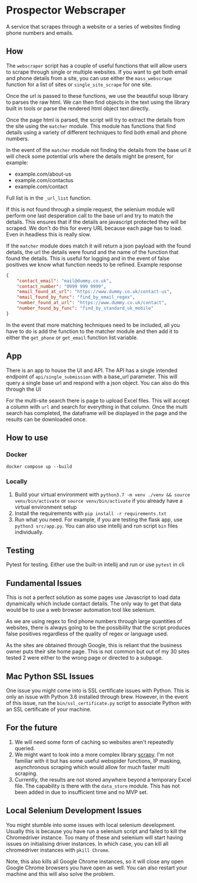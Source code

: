 # Prospector Webscraper

A service that scrapes through a website or a series of websites finding phone numbers
and emails.

## How

The `webscraper` script has a couple of useful functions that will allow users
to scrape through single or multiple websites. If you want to get both email and
phone details from a site, you can use either the `mass_webscrape` function for
a list of sites or `single_site_scrape` for one site.

Once the url is passed to these functions, we use the beautiful soup library to
parses the raw html. We can then find objects in the text using the library built
in tools or parse the rendered html object text directly.

Once the page html is parsed, the script will try to extract the details from the
site using the `matcher` module. This module has functions that find details
using a variety of different techniques to find both email and phone numbers.

In the event of the `matcher` module not finding the details from the base url
it will check some potential urls where the details might be present, for example:

- example.com/about-us
- example.com/contactus
- example.com/contact

Full list is in the `_url_list` function.

If this is not found through a simple request, the selenium module will perform one
last desperation call to the base url and try to match the details. This ensures
that if the details are javascript protected they will be scraped. We don't do this
for every URL because each page has to load. Even in headless this is really slow.

If the `matcher` module does match it will return a json payload with the found details,
the url the details were found and the name of the function that found the details.
This is useful for logging and in the event of false positives we know what function
needs to be refined. Example response

```json
{
    "contact_email": "mail@dummy.co.uk",
    "contact_number": "0999 999 9999",
    "email_found_at_url": "https://www.dummy.co.uk/contact-us",
    "email_found_by_func": "find_by_email_regex",
    "number_found_at_url": "https://www.dummy.co.uk/contact",
    "number_found_by_func": "find_by_standard_uk_mobile"
}
```

In the event that more matching techniques need to be included, all you have to
do is add the function to the matcher module and then add it to either the
`get_phone` or `get_email` function list variable.

## App

There is an app to house the UI and API. The API has a single intended endpoint
of `api/single_submission` with a base_url parameter. This will query a single
base url and respond with a json object. You can also do this through the UI

For the multi-site search there is page to upload Excel files. This will accept
a column with `url` and search for everything in that column. Once the multi
search has completed, the dataframe will be displayed in the page and the results
can be downloaded once.

## How to use

### Docker

`docker compose up --build`

### Locally

1. Build your virtual environment with `python3.7 -m venv ./venv && source venv/bin/activate`
   or `source venv/bin/activate` if you already have a virtual environment setup
2. Install the requirements with `pip install -r requirements.txt`
3. Run what you need. For example, if you are testing the flask app, use
   `python3 src/app.py`. You can also use intellij and run script `bin` files individually.

## Testing

Pytest for testing. Either use the built-in intellij and run or use `pytest` in cli

## Fundamental Issues

This is not a perfect solution as some pages use Javascript to load data dynamically
which include contact details. The only way to get that data would be to use a web
browser automation tool like selenium.

As we are using regex to find phone numbers through large quantities of websites,
there is always going to be the possibility that the script produces false positives
regardless of the quality of regex or language used.

As the sites are obtained through Google, this is reliant that the business owner
puts their site home page. This is not common but out of my 30 sites tested 2 were
either to the wrong page or directed to a subpage.

## Mac Python SSL Issues

One issue you might come into is SSL certificate issues with Python. This is only
an issue with Python 3.6 installed through brew. However, in the event of this issue,
run the `bin/ssl_certificate.py` script to associate Python with an SSL certificate
of your machine.

## For the future

1. We will need some form of caching so websites aren't repeatedly queried.
2. We might want to look into a more complex library [scrapy](https://scrapy.org/).
   I'm not familiar with it but has some useful webspider functions, IP masking,
   asynchronous scraping which would allow for much faster multi scraping.
3. Currently, the results are not stored anywhere beyond a temporary Excel file.
   The capability is there with the `data_store` module. This has not been added
   in due to insufficient time and no MVP set.

## Local Selenium Development Issues

You might stumble into some issues with local selenium development. Usually this
is because you have run a selenium script and failed to kill the Chromedriver
instance. Too many of these and selenium will start having issues on initialising
driver instances. In which case, you can kill all chromedriver instances with
`pkill Chrome`.

Note, this also kills all Google Chrome instances, so it will close any open Google
Chrome browsers you have open as well. You can also restart your machine and
this will also solve the problem.
